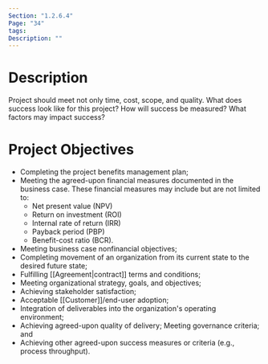 ```yaml
---
Section: "1.2.6.4"
Page: "34"
tags:
Description: ""
---
```

# Description
Project should meet not only time, cost, scope, and quality. What does success look like for this project? How will success be measured? What factors may impact success?
# Project Objectives
- Completing the project benefits management plan;
- Meeting the agreed-upon financial measures documented in the business case. These financial measures may include but are not limited to:
	- Net present value (NPV)
	- Return on investment (ROI)
	- Internal rate of return (IRR)
	- Payback period (PBP)
	- Benefit-cost ratio (BCR).
- Meeting business case nonfinancial objectives;
- Completing movement of an organization from its current state to the desired future state;
- Fulfilling [[Agreement|contract]] terms and conditions;
- Meeting organizational strategy, goals, and objectives;
- Achieving stakeholder satisfaction;
- Acceptable [[Customer]]/end-user adoption;
- Integration of deliverables into the organization's operating environment;
- Achieving agreed-upon quality of delivery; Meeting governance criteria; and
- Achieving other agreed-upon success measures or criteria (e.g., process throughput).